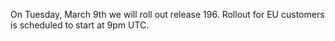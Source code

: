 
On Tuesday, March 9th we will roll out release 196. Rollout for EU customers is scheduled to start at 9pm UTC.
